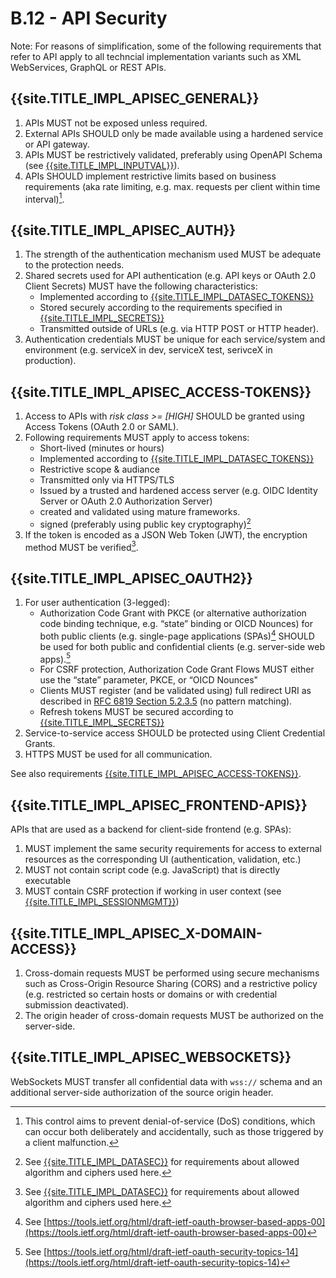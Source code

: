 # B.12 - API Security

Note: For reasons of simplification, some of the following requirements that refer to API apply to all techncial implementation variants such as XML WebServices, GraphQL or REST APIs.

## {{site.TITLE_IMPL_APISEC_GENERAL}}

1. APIs MUST not be exposed unless required.
2. External APIs SHOULD only be made available using a hardened service or API gateway.
3. APIs MUST be restrictively validated,  preferably using OpenAPI Schema (see [{{site.TITLE_IMPL_INPUTVAL}}]({{site.URL_IMPL_INPUTVAL}})).
3. APIs SHOULD implement restrictive limits based on business requirements (aka rate limiting, e.g. max. requests per client within time interval)[^1].

## {{site.TITLE_IMPL_APISEC_AUTH}}

1. The strength of the authentication mechanism used MUST be adequate to the protection needs.
2. Shared secrets used for API authentication (e.g. API keys or OAuth 2.0 Client Secrets) MUST have the following characteristics:
    - Implemented according to [{{site.TITLE_IMPL_DATASEC_TOKENS}}]({{site.URL_IMPL_DATASEC_TOKENS}})
    - Stored securely according to the requirements specified in [{{site.TITLE_IMPL_SECRETS}}]({{site.URL_IMPL_SECRETS}})
    - Transmitted outside of URLs (e.g. via HTTP POST or HTTP header).
3. Authentication credentials MUST be unique for each service/system and environment (e.g. serviceX in dev, serviceX test, serivceX in production).

## {{site.TITLE_IMPL_APISEC_ACCESS-TOKENS}}

1. Access to APIs with *risk class >= [HIGH]* SHOULD be granted using Access Tokens (OAuth 2.0 or SAML).
2. Following requirements MUST apply to access tokens:
    - Short-lived (minutes or hours)
    - Implemented according to [{{site.TITLE_IMPL_DATASEC_TOKENS}}]({{site.URL_IMPL_DATASEC_TOKENS}})
    - Restrictive scope & audiance
    - Transmitted only via HTTPS/TLS
    - Issued by a trusted and hardened access server (e.g. OIDC Identity Server or OAuth 2.0 Authorization Server)
    - created and validated using mature frameworks.
    - signed (preferably using public key cryptography)[^4]
3. If the token is encoded as a JSON Web Token (JWT), the encryption method MUST be verified[^4].

## {{site.TITLE_IMPL_APISEC_OAUTH2}}

1. For user authentication (3-legged):
    - Authorization Code Grant with PKCE (or alternative authorization code binding technique, e.g. “state” binding or OICD Nounces) for both public clients (e.g. single-page applications (SPAs)[^2] SHOULD be used for both public and confidential clients (e.g. server-side web apps).[^3]
    - For CSRF protection, Authorization Code Grant Flows MUST either use the “state” parameter, PKCE, or “OICD Nounces"
    - Clients MUST register (and be validated using) full redirect URI as described in [RFC 6819 Section 5.2.3.5](https://datatracker.ietf.org/doc/html/rfc6819#section-5.2.3.5) (no pattern matching).
    - Refresh tokens MUST be secured according to [{{site.TITLE_IMPL_SECRETS}}]({{site.URL_IMPL_SECRETS}})
2. Service-to-service access SHOULD be protected using Client Credential Grants.
3. HTTPS MUST be used for all communication.

See also requirements [{{site.TITLE_IMPL_APISEC_ACCESS-TOKENS}}]({{site.URL_IMPL_APISEC_ACCESS-TOKENS}}).

## {{site.TITLE_IMPL_APISEC_FRONTEND-APIS}}

APIs that are used as a backend for client-side frontend (e.g. SPAs):

1. MUST implement the same security requirements for access to external resources as the corresponding UI (authentication, validation, etc.)
2. MUST not contain script code (e.g. JavaScript) that is directly executable
3. MUST contain CSRF protection if working in user context (see [{{site.TITLE_IMPL_SESSIONMGMT}}]({{site.URL_IMPL_SESSIONMGMT}}))

## {{site.TITLE_IMPL_APISEC_X-DOMAIN-ACCESS}}

1. Cross-domain requests MUST be performed using secure mechanisms such as Cross-Origin Resource Sharing (CORS) and a restrictive policy (e.g. restricted so certain hosts or domains or with credential submission deactivated).
2. The origin header of cross-domain requests MUST be authorized on the server-side.

## {{site.TITLE_IMPL_APISEC_WEBSOCKETS}}

WebSockets MUST transfer all confidential data with `wss://` schema and an additional server-side authorization of the source origin header.

[^1]: This control aims to prevent denial-of-service (DoS) conditions, which can occur both deliberately and accidentally, such as those triggered by a client malfunction.
[^2]: See [https://tools.ietf.org/html/draft-ietf-oauth-browser-based-apps-00](https://tools.ietf.org/html/draft-ietf-oauth-browser-based-apps-00)
[^3]: See [https://tools.ietf.org/html/draft-ietf-oauth-security-topics-14](https://tools.ietf.org/html/draft-ietf-oauth-security-topics-14)
[^4]: See [{{site.TITLE_IMPL_DATASEC}}]({{site.URL_IMPL_DATASEC}}) for requirements about allowed algorithm and ciphers used here.
